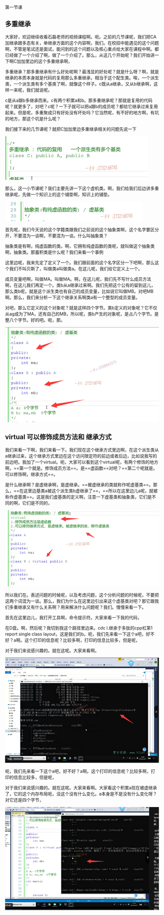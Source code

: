 第一节课

## 多重继承

大家好，欢迎继续收看石磊老师的视频课程啊。呃。之前的几节课呢，我们把CA加继承跟多态有关，单继承方面的这个内容啊，我们。在校招中能遇见的这个问题啊，不管是笔试还是面试，能问到的这个问题以及核心重点给大家在课程中啊。都已经做了一个介绍了啊，做了一个介绍了。那么，从这几个开始呢？我们开始讲一下啊C加加里边的这个多重继承啊，



多重继承？那多重继承有什么好处呢啊？最浅显的好处呢？就是什么呀？啊，就是继承的本质本身就是代码的复用那么多重继承，相当于这个配生类。唉，一个派生类，一个派生类有多个基类了啊，就像这个样子。c既从a继承，又从b继承啊，这样一来呢，我们就说呢。



c是从a跟b多继承而来。c有两个积累a和b。那多重继承呢？那就是复用的代码呢？就更多了，对吧？c呢？一下子就可以把a跟b的成员呢？都给它继承过来复用起来。但是呢，多重聚成只有好处没有坏处吗？它当然呢，有不好的地方啊，有坑的地方，那这个坑是什么呢？

我们接下来的几节课呢？就把C加加里边多重继承相关的问题先说一下

![image-20230325222947594](image/image-20230325222947594.png)

那么，这一小节课呢？我们主要先讲一下这个虚机类。啊，我们给我们后边讲多重继承呢，先做一个知识上的这个铺垫啊，知识上的铺垫。

![image-20230325223015276](image/image-20230325223015276.png)

首先呢，我们今天说的这个学籍类跟我们之前说的这个抽象类啊，这个名字要区分开，不要混为一谈啊，不要混为一谈。什么叫抽象类？

抽象类是有啊，纯虚函数的类。啊，它拥有纯虚函数的类呢，就叫做这个抽象类啊，抽象类。那蓄积类是什么呢？我们来看一个事例





这里边呢，我来先定了定义了一个。我们跟前面的这个名字区分一下吧啊，那么这个我们不叫贝斯了，叫做类a叫做类a。在这儿呢，我们给它定义上一个。

成员变量吧啊，叫做MA。叫做MA。啊，在这儿呢，我们先不写什么成员方法啊，在这儿我们再定一个。类b从a继承过来啊。我们先把这个公有的留到这儿，那么类b呢，就是这个派生类也有自己的成员变量，比如说它叫做MB。对吧MB啊。那么，我们来分析一下这个继承关系啊类a有一个整型的成员变量。







对吧，那么它定义的这个对象呢？就是这样四个字节。类b定义的对象呢？它不仅从ag成为了MA，还有自己的MB，所以呢，类b产生的对象呢，是占八个字节。是整八个字节。好的吧。呃，那。

![image-20230325223126141](image/image-20230325223126141.png)



## virtual 可以修饰成员方法和 继承方式

我们来看一下啊，我们来看一下。我们现在这个继承方式里边啊，在这个派生类从a继承过来，这个继承方式里边在这个访问限定符的前边或者后边，比如说我写的前边吧。我加了一个virtual。呃，大家可以看到这个virtual呢，有两个修饰的地方啊，==第一个就是。修饰成员方法==。是==虚函数==对吧？==第二个呢就是。可以修饰啊，继承方式==。

是什么继承啊？是虚继承啊，是虚继承。==被虚继承的类就称作呢虚基类==。那么，==在这里边基类a被这个派生类b虚继承了==，==所以在这里边儿a呢，就被称作虚基类==。这是我们虚基类的定义啊，注意一下虚基类和抽象类，它们是不同的啊，它们是不同的，

![image-20230325223252906](image/image-20230325223252906.png)

所以我们在。表述问题的时候呢，以及考虑问题，这个分析问题的时候呢，不要把这两个词混为一谈。那么，我们为什么在这里边引出来这个虚基类对吧？那它跟我们多重继承又有什么关系啊？用来解决什么问题呢？我们。慢慢来看一下。





首先在这里边儿，我打开工具啊，命令提示符。大家来看一下我的代码，

在D盘。啊，然后呢？我切到我这个路径里边来。cdc l.继承于多肽的cpp杠第1 report single class layout，这是我们的b。呃，我们先来看一下这个a吧，好不好？a啊。这个打印的信息呢？比较多啊，打印的信息比较多，但是呢，

对于我们来说感兴趣的。就在这呢。大家来看啊。

![image-20230325223952655](image/image-20230325223952655.png)





呃，我们先来看一下这个a吧，好不好？a啊。这个打印的信息呢？比较多啊，打印的信息比较多，但是呢，

对于我们来说感兴趣的。就在这呢。大家来看啊。大家看这个积累a现在被虚继承了，它的这个内存布局呃，没这个没有什么变化。a本身是不是没有什么变化呀？对它还是四个字节，

![image-20230325224034325](image/image-20230325224034325.png)

























